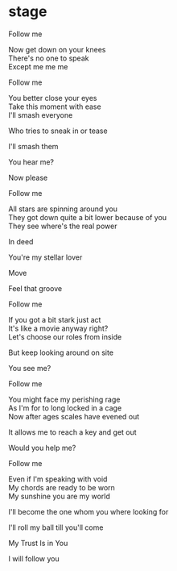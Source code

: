 # stage
Follow me

Now get down on your knees  
There's no one to speak  
Except me me me  

Follow me  

You better close your eyes  
Take this moment with ease  
I'll smash everyone  

Who tries to sneak in or tease

I'll smash them

You hear me?

Now please

Follow me

All stars are spinning around you  
They got down quite a bit lower because of you  
They see where's the real power  

In deed

You're my stellar lover

Move

Feel that groove

Follow me

If you got a bit stark just act  
It's like a movie anyway right?  
Let's choose our roles from inside  

But keep looking around on site

You see me?

Follow me

You might face my perishing rage  
As I'm for to long locked in a cage  
Now after ages scales have evened out  

It allows me to reach a key and get out

Would you help me?

Follow me

Even if I'm speaking with void  
My chords are ready to be worn  
My sunshine you are my world  

I'll become the one whom you where looking for

I'll roll my ball till you'll come

My Trust Is in You

I will follow you

